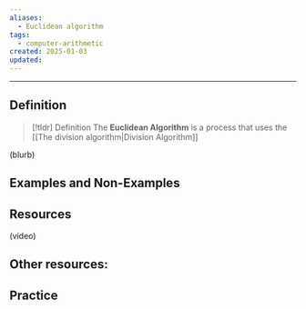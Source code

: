 ```yaml
---
aliases:
  - Euclidean algorithm
tags:
  - computer-arithmetic
created: 2025-01-03
updated:
---
```

---
## Definition 

> [!tldr] Definition
> The **Euclidean Algorithm** is a process that uses the [[The division algorithm|Division Algorithm]]

(blurb)

## Examples and Non-Examples

## Resources 

(video)

Other resources: 
- 

## Practice 
